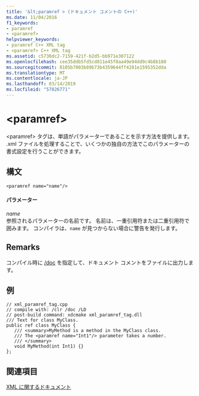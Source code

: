 ```yaml
---
title: '&lt;paramref > (ドキュメント コメントの C++)'
ms.date: 11/04/2016
f1_keywords:
- paramref
- <paramref>
helpviewer_keywords:
- paramref C++ XML tag
- <paramref> C++ XML tag
ms.assetid: c5730dc2-7159-421f-b2d5-bb971e307122
ms.openlocfilehash: cee35ddb5fd5cd811e45f0aa49e94dd9c4b8b180
ms.sourcegitcommit: 8105b7003b89b73b4359644ff4281e1595352dda
ms.translationtype: MT
ms.contentlocale: ja-JP
ms.lasthandoff: 03/14/2019
ms.locfileid: "57826771"
---
```

# <a name="ltparamrefgt"></a>&lt;paramref&gt;

\<paramref> タグは、単語がパラメーターであることを示す方法を提供します。 .xml ファイルを処理することで、いくつかの独自の方法でこのパラメーターの書式設定を行うことができます。

## <a name="syntax"></a>構文

```
<paramref name="name"/>
```

#### <a name="parameters"></a>パラメーター

*name*<br/>
参照されるパラメーターの名前です。  名前は、一重引用符または二重引用符で囲みます。  コンパイラは、`name` が見つからない場合に警告を発行します。

## <a name="remarks"></a>Remarks

コンパイル時に [/doc](doc-process-documentation-comments-c-cpp.md) を指定して、ドキュメント コメントをファイルに出力します。

## <a name="example"></a>例

```
// xml_paramref_tag.cpp
// compile with: /clr /doc /LD
// post-build command: xdcmake xml_paramref_tag.dll
/// Text for class MyClass.
public ref class MyClass {
   /// <summary>MyMethod is a method in the MyClass class.
   /// The <paramref name="Int1"/> parameter takes a number.
   /// </summary>
   void MyMethod(int Int1) {}
};
```

## <a name="see-also"></a>関連項目

[XML に関するドキュメント](xml-documentation-visual-cpp.md)
